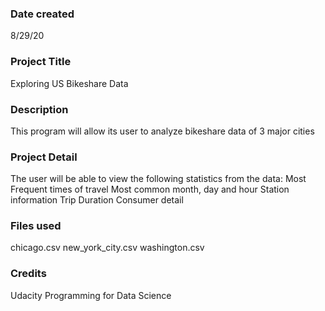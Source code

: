 ### Date created
8/29/20

### Project Title
Exploring US Bikeshare Data

### Description
This program will allow its user to analyze bikeshare data of 3 major cities

### Project Detail
The user will be able to view the following statistics from the data:
Most Frequent times of travel
Most common month, day and hour
Station information
Trip Duration
Consumer detail

### Files used
chicago.csv new_york_city.csv washington.csv

### Credits
Udacity Programming for Data Science

